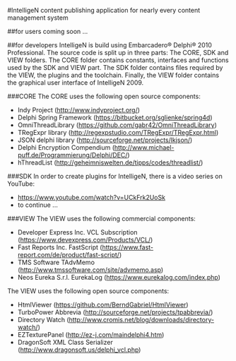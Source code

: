 #IntelligeN
content publishing application for nearly every content management system

##for users
coming soon ...

##for developers
IntelligeN is build using Embarcadero® Delphi® 2010 Professional. The source code is split up in three parts: The CORE, SDK and VIEW folders. The CORE folder contains constants, interfaces and functions used by the SDK and VIEW part. The SDK folder contains files required by the VIEW, the plugins and the toolchain. Finally, the VIEW folder contains the graphical user interface of IntelligeN 2009.

###CORE
The CORE uses the following open source components:
- Indy Project (http://www.indyproject.org/)
- Delphi Spring Framework (https://bitbucket.org/sglienke/spring4d)
- OmniThreadLibrary (https://github.com/gabr42/OmniThreadLibrary)
- TRegExpr library (http://regexpstudio.com/TRegExpr/TRegExpr.html)
- JSON delphi library (http://sourceforge.net/projects/lkjson/)
- Delphi Encryption Compendium (http://www.michael-puff.de/Programmierung/Delphi/DEC/)
- hThreadList (http://geheimniswelten.de/tipps/codes/threadlist/)

###SDK
In order to create plugins for IntelligeN, there is a video series on YouTube:
- https://www.youtube.com/watch?v=UCkFrk2UoSk
- to continue ...

###VIEW
The VIEW uses the following commercial components:
- Developer Express Inc. VCL Subscription (https://www.devexpress.com/Products/VCL/)
- Fast Reports Inc. FastScript (https://www.fast-report.com/de/product/fast-script/)
- TMS Software TAdvMemo (http://www.tmssoftware.com/site/advmemo.asp)
- Neos Eureka S.r.l. EurekaLog (https://www.eurekalog.com/index.php)

The VIEW uses the following open source components:
- HtmlViewer (https://github.com/BerndGabriel/HtmlViewer)
- TurboPower Abbrevia (http://sourceforge.net/projects/tpabbrevia/)
- Directory Watch (http://www.cromis.net/blog/downloads/directory-watch/)
- EZTexturePanel (http://ez-j.com/maindelphi4.htm)
- DragonSoft XML Class Serializer (http://www.dragonsoft.us/delphi_vcl.php)
